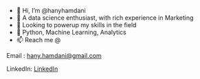 - 👋 Hi, I’m @hanyhamdani
- 👀 A data science enthusiast, with rich experience in Marketing
- 🌱 Looking to powerup my skills in the field
- 💞️ Python, Machine Learning, Analytics
- 📫 Reach me @

Email : <hany.hamdani@gmail.com>  

LinkedIn: [LinkedIn](www.linkedin.com/in/shassanr)


<!---
hanyhamdani/hanyhamdani is a ✨ special ✨ repository because its `README.md` (this file) appears on your GitHub profile.
You can click the Preview link to take a look at your changes.
--->
